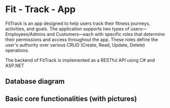 # Fit - Track - App

FitTrack is an app designed to help users track their fitness journeys, activities, and goals. The application supports two types of users—Employees/Admins and Customers—each with specific roles that determine their permissions and access throughout the app. These roles define the user's authority over various CRUD (Create, Read, Update, Delete) operations.

The backend of FitTrack is implemented as a RESTful API using C# and ASP.NET

## Database diagram
## Basic core functionalities (with pictures)
